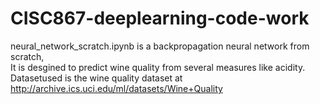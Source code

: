 # CISC867-deeplearning-code-work <br/>
neural_network_scratch.ipynb is a backpropagation neural network from scratch,</br>
It is desgined to predict wine quality from several measures like acidity.</br>
Datasetused is the wine quality dataset at http://archive.ics.uci.edu/ml/datasets/Wine+Quality
